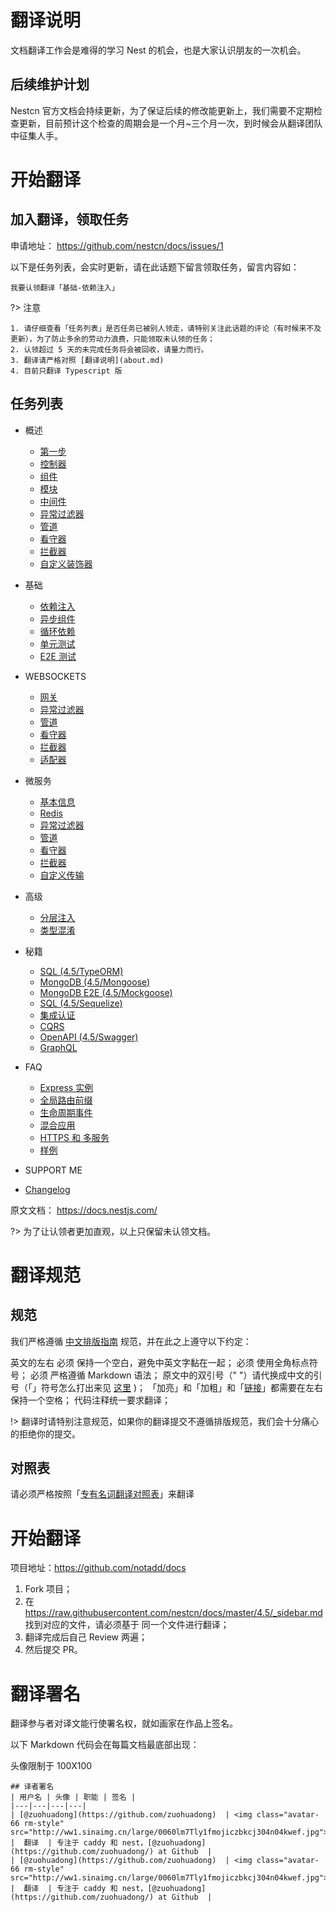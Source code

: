 # 翻译说明

文档翻译工作会是难得的学习 Nest 的机会，也是大家认识朋友的一次机会。

## 后续维护计划

Nestcn 官方文档会持续更新，为了保证后续的修改能更新上，我们需要不定期检查更新，目前预计这个检查的周期会是一个月~三个月一次，到时候会从翻译团队中征集人手。

# 开始翻译

## 加入翻译，领取任务

申请地址： https://github.com/nestcn/docs/issues/1


以下是任务列表，会实时更新，请在此话题下留言领取任务，留言内容如：

```
我要认领翻译「基础-依赖注入」
```

?> 注意

```
1. 请仔细查看「任务列表」是否任务已被别人领走，请特别关注此话题的评论（有时候来不及更新），为了防止多余的劳动力浪费，只能领取未认领的任务；
2. 认领超过 5 天的未完成任务将会被回收，请量力而行。
3. 翻译请严格对照 [翻译说明](about.md)
4. 目前只翻译 Typescript 版

```

## 任务列表


- 概述
  - [第一步](4.5/firstSteps.md)
  - [控制器](4.5/controllers.md)
  - [组件](4.5/components.md)
  - [模块](4.5/modules.md)
  - [中间件](4.5/middlewares.md)
  - [异常过滤器](4.5/exceptionFilters.md)  
  - [管道](4.5/pipes.md)
  - [看守器](4.5/guards.md)
  - [拦截器](4.5/interceptors.md)
  - [自定义装饰器](4.5/customDecorators.md)

- 基础
  - [依赖注入](4.5/dependencyInjection.md)
  - [异步组件](4.5/asyncComponents.md)
  - [循环依赖](4.5/circularDependency.md)
  - [单元测试](4.5/unit.md)
  - [E2E 测试](4.5/e2e.md)

- WEBSOCKETS
  - [网关](4.5/gateways.md)
  - [异常过滤器](4.5/exceptionFilters2.md)
  - [管道](4.5/pipes2.md)
  - [看守器](4.5/guards2.md)
  - [拦截器](4.5/interceptors2.md)
  - [适配器](4.5/adapter.md)

- 微服务
  - [基本信息](4.5/basics.md)
  - [Redis](4.5/redis.md)
  - [异常过滤器](4.5/exceptionFilters3.md)
  - [管道](4.5/pipes3.md)
  - [看守器](4.5/guards3.md)
  - [拦截器](4.5/interceptors3.md)
  - [自定义传输](4.5/customTransport.md)

- 高级
  - [分层注入](4.5/hierarchicalInjector.md)
  - [类型混淆](4.5/mixinClass.md)

- 秘籍
  - [SQL (4.5/TypeORM)](4.5/SQLT.md)
  - [MongoDB (4.5/Mongoose)](4.5/mongodb.md)
  - [MongoDB E2E (4.5/Mockgoose)](4.5/mongodbe2e.md)
  - [SQL (4.5/Sequelize)](4.5/sqls.md)
  - [集成认证](4.5/passportintegration.md)
  - [CQRS](4.5/cors.md)
  - [OpenAPI (4.5/Swagger)](4.5/openapi.md)
  - [GraphQL](4.5/graphql.md)

- FAQ
  - [Express 实例](4.5/expressinstance.md)
  - [全局路由前缀](4.5/globalroutePrefix.md)
  - [生命周期事件](4.5/lifecycleevents.md)
  - [混合应用](4.5/hybridapplication.md)
  - [HTTPS 和 多服务](4.5/httpsmultipleservers.md)
  - [样例](4.5/examples.md)


- SUPPORT ME
- [Changelog](4.5/changelog.md)

原文文档： https://docs.nestjs.com/

?> 为了让认领者更加直观，以上只保留未认领文档。


# 翻译规范

## 规范

我们严格遵循 [中文排版指南](https://github.com/sparanoid/chinese-copywriting-guidelines) 规范，并在此之上遵守以下约定：

英文的左右 必须 保持一个空白，避免中英文字黏在一起；
必须 使用全角标点符号；
必须 严格遵循 Markdown 语法；
原文中的双引号（" "）请代换成中文的引号（「」符号怎么打出来见 [这里](https://www.zhihu.com/question/19755746/answer/27233392) )；
「加亮」和「加粗」和「[链接]()」都需要在左右保持一个空格；
代码注释统一要求翻译；

!> 翻译时请特别注意规范，如果你的翻译提交不遵循排版规范，我们会十分痛心的拒绝你的提交。

## 对照表

请必须严格按照「[专有名词翻译对照表](about.md)」来翻译

# 开始翻译

项目地址：https://github.com/notadd/docs


1. Fork 项目；
2. 在 https://raw.githubusercontent.com/nestcn/docs/master/4.5/_sidebar.md 找到对应的文件，请必须基于 同一个文件进行翻译；
3. 翻译完成后自己 Review 两遍；
4. 然后提交 PR。


# 翻译署名

翻译参与者对译文能行使署名权，就如画家在作品上签名。

以下 Markdown 代码会在每篇文档最底部出现：

头像限制于 100X100

```
## 译者署名
| 用户名 | 头像 | 职能 | 签名 |
|---|---|---|---|
| [@zuohuadong](https://github.com/zuohuadong)  | <img class="avatar-66 rm-style" src="http://ww1.sinaimg.cn/large/0060lm7Tly1fmojiczbkcj304n04kwef.jpg">  |  翻译  | 专注于 caddy 和 nest，[@zuohuadong](https://github.com/zuohuadong/) at Github  |
| [@zuohuadong](https://github.com/zuohuadong)  | <img class="avatar-66 rm-style" src="http://ww1.sinaimg.cn/large/0060lm7Tly1fmojiczbkcj304n04kwef.jpg">  |  翻译  | 专注于 caddy 和 nest，[@zuohuadong](https://github.com/zuohuadong/) at Github  |
```